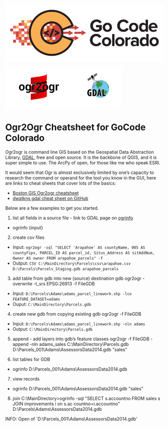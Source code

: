 ![gcc_logo_2020](https://github.com/GoCodeColorado/GoCodeColorado-kbase-public/blob/master/Images/GC20_Logo_Condensed_transp%20-%20Copy.png)

![ogr_1](./images/ogr_1.PNG)


# Ogr2Ogr Cheatsheet for GoCode Colorado

Ogr2ogr is command line GIS based on the Geospatial Data Abstraction Library, [GDAL](https://gdal.org/), free and open source. It is the backbone of QGIS, and it is super simple to use. The ArcPy of open, for those like me who speak ESRI.

It would seem that Ogr is almost exclusively limited by one’s capacity to research the command or operand for the tool you know in the GUI, here are links to cheat sheets that cover lots of the basics:

- [Boston GIS Ogr2ogr cheatsheet](http://www.bostongis.com/PrinterFriendly.aspx?content_name=ogr_cheatsheet)
- [dwatkns gdal cheat sheet on GitHub](https://github.com/dwtkns/gdal-cheat-sheet)

Below are a few examples to get you started.

1. list all fields in a source file - link to GDAL page on [ogrinfo](https://gdal.org/programs/ogrinfo.html)
  - ogrinfo {input}

2. create csv files
- Input: `ogr2ogr -sql "SELECT 'Arapahoe' AS countyName, 005 AS countyFips, PARCEL_ID AS parcel_id, Situs_Address AS sitAddNum, Owner AS owner FROM arapahoe_parcels" -f`
- Output: `CSV C:\MainDirectory\Parcels\csv\arapahoe.csv D:\Parcels\Parcels_Staging.gdb arapahoe_parcels`

3. add table from gdb into new (source) destination gdb
ogr2ogr -overwrite -t_srs EPSG:26913 -f FileGDB
- Input: `D:\Parcels\Adams\adams_parcel_linework.shp -lco FEATURE_DATASET=adams`
- Ouput: `C:\MainDirectory\Parcels.gdb`

4. create new gdb from copying existing gdb
ogr2ogr -f FileGDB
- Input: `D:\Parcels\Adams\adams_parcel_linework.shp -nln adams`
- Output: `C:\MainDirectory\Parcels.gdb`

5. append - add layers into gdb’s feature classes
ogr2ogr -f FileGDB -append -nln adams_sales C:\MainDirectory\Parcels.gdb D:\Parcels_001\Adams\AssessorsData2014.gdb "sales"

6. list tables for GDB
- ogrinfo D:\Parcels_001\Adams\AssessorsData2014.gdb

7. view records
- ogrinfo D:\Parcels_001\Adams\AssessorsData2014.gdb "sales"

8. join
C:\MainDirectory>ogrinfo -sql "SELECT s.accountno FROM sales s JOIN improvements i on s.ac
countno=i.accountno" D:\Parcels\Adams\AssessorsData2014.gdb

INFO: Open of `D:\Parcels_001\Adams\AssessorsData2014.gdb'
